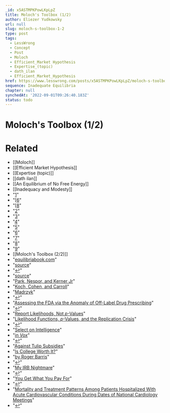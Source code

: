 ```yaml
---
_id: x5ASTMPKPowLKpLpZ
title: Moloch's Toolbox (1/2)
author: Eliezer Yudkowsky
url: null
slug: moloch-s-toolbox-1-2
type: post
tags:
  - LessWrong
  - Concept
  - Post
  - Moloch
  - Efficient_Market Hypothesis
  - Expertise_(topic)
  - dath_ilan
  - Efficient_Market_Hypothesis
href: https://www.lesswrong.com/posts/x5ASTMPKPowLKpLpZ/moloch-s-toolbox-1-2
sequence: Inadequate Equilibria
chapter: null
synchedAt: '2022-09-01T09:26:40.183Z'
status: todo
---
```


# Moloch's Toolbox (1/2)


# Related

- [[Moloch]]
- [[Efficient Market Hypothesis]]
- [[Expertise (topic)]]
- [[dath ilan]]
- [[An Equilibrium of No Free Energy]]
- [[Inadequacy and Modesty]]
- "[1](#footnote-1-definition)"
- "[[6](http://www.ncbi.nlm.nih.gov/pubmed/16804134?dopt=AbstractPlus)"
- "[[8](http://www.ncbi.nlm.nih.gov/pubmed/19661785?dopt=AbstractPlus)"
- "[2](#footnote-2-definition)"
- "[3](#footnote-3-definition)"
- "[4](#footnote-4-definition)"
- "[5](#footnote-5-definition)"
- "[6](#footnote-6-definition)"
- "[7](#footnote-7-definition)"
- "[8](#footnote-8-definition)"
- "[9](#footnote-9-definition)"
- [[Moloch's Toolbox (2/2)]]
- "[equilibriabook.com](https://equilibriabook.com)"
- "[source](https://www.washingtonpost.com/news/wonk/wp/2013/05/31/the-cost-curve-is-bending-does-obamacare-deserve-the-credit/)"
- "[↩](#footnote-1-return)"
- "[source](http://journals.sagepub.com/doi/abs/10.1177/0148607114527772)"
- "[Park, Nespor, and Kerner Jr](https://www.nature.com/jp/journal/v31/n1s/full/jp2010182a.html)"
- "[Koch, Cohen, and Carroll](http://rockcenter.nbcnews.com/_news/2013/06/07/18833434-drug-treatment-omegaven-that-could-save-infants-lives-not-yet-approved-by-fda)"
- "[Madrzyk](https://www.dailyherald.com/article/20110118/news/701199905/)"
- "[↩](#footnote-2-return)"
- "[Assessing the FDA via the Anomaly of Off-Label Drug Prescribing](http://www.independent.org/pdf/tir/tir_05_1_tabarrok.pdf)"
- "[↩](#footnote-3-return)"
- "[Report Likelihoods, Not _p_-Values](https://arbital.com/p/likelihoods_not_pvalues/?l=505)"
- "[Likelihood Functions, _p_-Values, and the Replication Crisis](https://arbital.com/p/likelihoods_not_pvalues/?l=4xx)"
- "[↩](#footnote-4-return)"
- "[Select on Intelligence](http://www.blackwellreference.com/public/tocnode?id=g9780631215066_chunk_g97806312150662)"
- "[in _Vox_](https://www.vox.com/2016/5/25/11683192/iq-testing-intelligence)"
- "[↩](#footnote-5-return)"
- "[Against Tulip Subsidies](https://slatestarcodex.com/2015/06/06/against-tulip-subsidies/)"
- "[Is College Worth It?](https://www.cato.org/events/college-worth-it)"
- "[by Roger Barris](http://www.economicmanblog.com/2017/02/25/college-capital-or-signal/)"
- "[↩](#footnote-6-return)"
- "[My IRB Nightmare](http://slatestarcodex.com/2017/08/29/my-irb-nightmare/)"
- "[↩](#footnote-7-return)"
- "[You Get What You Pay For](http://scholarlycommons.law.wlu.edu/cgi/viewcontent.cgi?article=1469&context=wlulr)"
- "[↩](#footnote-8-return)"
- "[Mortality and Treatment Patterns Among Patients Hospitalized With Acute Cardiovascular Conditions During Dates of National Cardiology Meetings](http://jamanetwork.com/journals/jamainternalmedicine/fullarticle/2038979)"
- "[↩](#footnote-9-return)"